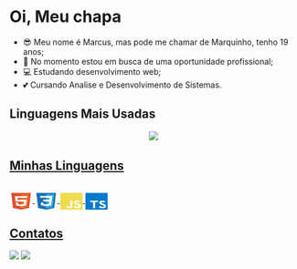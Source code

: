 <h1>Oi, Meu chapa</h1>
<ul>
  <li>😎 Meu nome é Marcus, mas pode me chamar de Marquinho, tenho 19 anos;</li>
  <li>🙌 No momento estou em busca de uma oportunidade profissional;</li>
  <li>💻 Estudando desenvolvimento web;</li>
  <li>💕 Cursando Analise e Desenvolvimento de Sistemas.</li>
</ul>

<h2>Linguagens Mais Usadas</h2>
<div align="center">
  <a href="https://github.com/MarcusViniciusJose">
 <img height="180em" src="https://github-readme-stats-git-masterrstaa-rickstaa.vercel.app/api/top-langs/?username=MarcusViniciusJose&layout=compact&langs_count=7&theme=buefy"/>
    </div>

<h2>Minhas Linguagens</h2>
<div style="display: inline_block"><br>
  <img align="center" alt="Rafa-HTML" height="30" width="40" src="https://raw.githubusercontent.com/devicons/devicon/master/icons/html5/html5-original.svg">
  <img align="center" alt="Rafa-CSS" height="30" width="40" src="https://raw.githubusercontent.com/devicons/devicon/master/icons/css3/css3-original.svg">
  <img align="center" alt="Rafa-Js" height="30" width="40" src="https://raw.githubusercontent.com/devicons/devicon/master/icons/javascript/javascript-plain.svg">
  <img align="center" alt="Rafa-Ts" height="30" width="40" src="https://raw.githubusercontent.com/devicons/devicon/master/icons/typescript/typescript-plain.svg">
</div>
  
<h2>Contatos</h2>  
 <div> 
     <a href="https://www.linkedin.com/in/marcusjosé/" target="_blank"><img src="https://img.shields.io/badge/-LinkedIn-%230077B5?style=for-the-badge&logo=linkedin&logoColor=white" target="_blank"></a> 
  <a href = "mailto:marcusvjose.contato@gmail.com"><img src="https://img.shields.io/badge/-Gmail-%23333?style=for-the-badge&logo=gmail&logoColor=white" target="_blank"></a>  
</div>
  
  
